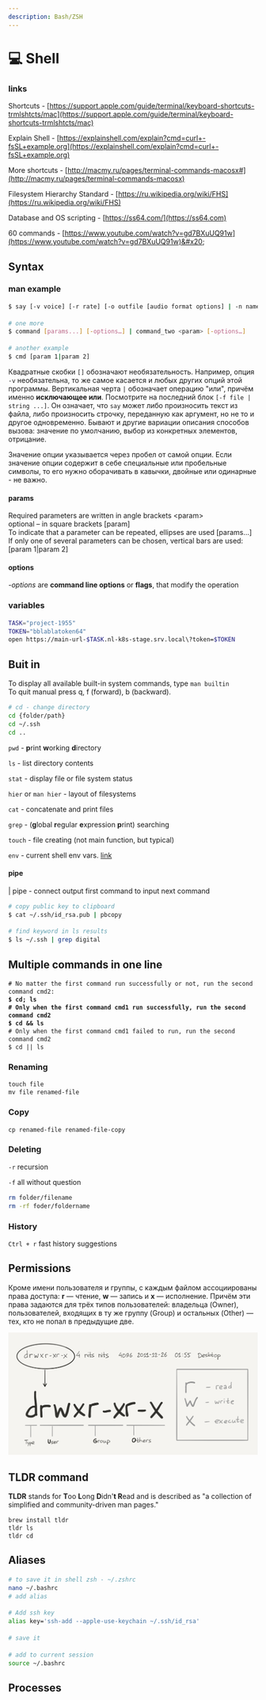 ```yaml
---
description: Bash/ZSH
---
```


# 💻 Shell

### links

Shortcuts - [https://support.apple.com/guide/terminal/keyboard-shortcuts-trmlshtcts/mac](https://support.apple.com/guide/terminal/keyboard-shortcuts-trmlshtcts/mac)

Explain Shell - [https://explainshell.com/explain?cmd=curl+-fsSL+example.org](https://explainshell.com/explain?cmd=curl+-fsSL+example.org)

More shortcuts - [http://macmy.ru/pages/terminal-commands-macosx#](http://macmy.ru/pages/terminal-commands-macosx)

Filesystem Hierarchy Standard - [https://ru.wikipedia.org/wiki/FHS](https://ru.wikipedia.org/wiki/FHS)

Database and OS scripting - [https://ss64.com/](https://ss64.com)

60 commands - [https://www.youtube.com/watch?v=gd7BXuUQ91w](https://www.youtube.com/watch?v=gd7BXuUQ91w)&#x20;

## Syntax

### man example

```bash
$ say [-v voice] [-r rate] [-o outfile [audio format options] | -n name:port | -a device] [-f file | string ...]

# one more
$ command [params...] [-options…] | command_two <param> [-options…]

# another example
$ cmd [param 1|param 2] 
```

Квадратные скобки `[]` обозначают необязательность. Например, опция `-v` необязательна, то же самое касается и любых других опций этой программы. Вертикальная черта `|` обозначает операцию "или", причём именно **исключающее или**. Посмотрите на последний блок `[-f file | string ...]`. Он означает, что `say` может либо произносить текст из файла, либо произносить строчку, переданную как аргумент, но не то и другое одновременно. Бывают и другие вариации описания способов вызова: значение по умолчанию, выбор из конкретных элементов, отрицание.

Значение опции указывается через пробел от самой опции. Если значение опции содержит в себе специальные или пробельные символы, то его нужно оборачивать в кавычки, двойные или одинарные - не важно.

#### params

Required parameters are written in angle brackets \<param> \
optional – in square brackets \[param]\
To indicate that a parameter can be repeated, ellipses are used \[params...]\
If only one of several parameters can be chosen, vertical bars are used: \[param 1|param 2]

#### options

_-options_ are **command line options** or **flags**, that modify the operation

### variables

```bash
TASK="project-1955"
TOKEN="bblablatoken64"
open https://main-url-$TASK.nl-k8s-stage.srv.local\?token=$TOKEN
```

## Buit in

To display all available built-in system commands, type `man builtin`\
To quit manual press q,  f (forward),  b (backward).

```bash
# cd - change directory
cd {folder/path} 
cd ~/.ssh
cd ..
```

`pwd` - **p**rint **w**orking **d**irectory

`ls` - list directory contents

`stat` - display file or file system status

`hier` or `man hier` - layout of filesystems

`cat` - concatenate and print files

`grep` - (**g**lobal **r**egular **e**xpression **p**rint) searching

`touch` - file creating (not main function, but typical)

`env` - current shell env vars. [link](https://www.digitalocean.com/community/tutorials/how-to-read-and-set-environmental-and-shell-variables-on-linux)

#### pipe

&#x20;\| pipe - connect output first command to input next command

```bash
# copy public key to clipboard 
$ cat ~/.ssh/id_rsa.pub | pbcopy

# find keyword in ls results
$ ls ~/.ssh | grep digital
```

## Multiple commands in one line

<pre class="language-bash"><code class="lang-bash"># No matter the first command run successfully or not, run the second command cmd2:
<strong>$ cd; ls
</strong><strong># Only when the first command cmd1 run successfully, run the second command cmd2
</strong><strong>$ cd &#x26;&#x26; ls
</strong># Only when the first command cmd1 failed to run, run the second command cmd2
$ cd || ls
</code></pre>

### Renaming

```
touch file
mv file renamed-file
```

### Copy

```
cp renamed-file renamed-file-copy
```

### Deleting

`-r` recursion

`-f` all without question

```bash
rm folder/filename
rm -rf foder/foldername
```

### History

`Ctrl + r` fast history suggestions

## Permissions

Кроме имени пользователя и группы, с каждым файлом ассоциированы права доступа: **r** — чтение, **w** — запись и **x** — исполнение. Причём эти права задаются для трёх типов пользователей: владельца (Owner), пользователей, входящих в ту же группу (Group) и остальных (Other) — тех, кто не попал в предыдущие две.

![](<../.gitbook/assets/image (14) (1).png>)

## **TLDR command**

**TLDR** stands for **T**oo **L**ong **D**idn'**t R**ead and is described as "a collection of simplified and community-driven man pages."

```
brew install tldr
tldr ls
tldr cd
```

## Aliases

```bash
# to save it in shell zsh - ~/.zshrc
nano ~/.bashrc
# add alias

# Add ssh key
alias key='ssh-add --apple-use-keychain ~/.ssh/id_rsa'

# save it

# add to current session
source ~/.bashrc
```

## Processes

```bash
```
